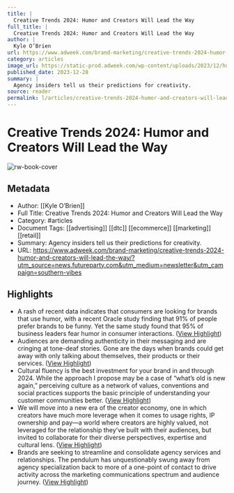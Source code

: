 ```yaml
---
title: |
  Creative Trends 2024: Humor and Creators Will Lead the Way
full_title: |
  Creative Trends 2024: Humor and Creators Will Lead the Way
author: |
  Kyle O’Brien
url: https://www.adweek.com/brand-marketing/creative-trends-2024-humor-and-creators-will-lead-the-way/?utm_source=news.futureparty.com&utm_medium=newsletter&utm_campaign=southern-vibes
category: articles
image_url: https://static-prod.adweek.com/wp-content/uploads/2023/12/humor-trend-2023-600x315.jpg
published_date: 2023-12-28
summary: |
  Agency insiders tell us their predictions for creativity.
source: reader
permalink: l/articles/creative-trends-2024-humor-and-creators-will-lead-the-way
---
```

# Creative Trends 2024: Humor and Creators Will Lead the Way

![rw-book-cover](https://static-prod.adweek.com/wp-content/uploads/2023/12/humor-trend-2023-600x315.jpg)

## Metadata
- Author: [[Kyle O’Brien]]
- Full Title: Creative Trends 2024: Humor and Creators Will Lead the Way
- Category: #articles
- Document Tags: [[advertising]] [[dtc]] [[ecommerce]] [[marketing]] [[retail]] 
- Summary: Agency insiders tell us their predictions for creativity.
- URL: https://www.adweek.com/brand-marketing/creative-trends-2024-humor-and-creators-will-lead-the-way/?utm_source=news.futureparty.com&utm_medium=newsletter&utm_campaign=southern-vibes

## Highlights
- A rash of recent data indicates that consumers are looking for brands that use humor, with a recent Oracle study finding that 91% of people prefer brands to be funny. Yet the same study found that 95% of business leaders fear humor in consumer interactions. ([View Highlight](https://read.readwise.io/read/01hk5caw8dxytd6x3405necz1s))
- Audiences are demanding authenticity in their messaging and are cringing at tone-deaf stories. Gone are the days when brands could get away with only talking about themselves, their products or their services. ([View Highlight](https://read.readwise.io/read/01hk5cdabpvmfdbjf647jsr2ph))
- Cultural fluency is the best investment for your brand in and through 2024. While the approach I propose may be a case of “what’s old is new again,” perceiving culture as a network of values, conventions and social practices supports the basic principle of understanding your customer communities better. ([View Highlight](https://read.readwise.io/read/01hk5cea31h017amr3gkp76x9h))
- We will move into a new era of the creator economy, one in which creators have much more leverage when it comes to usage rights, IP ownership and pay—a world where creators are highly valued, not leveraged for the relationship they’ve built with their audiences, but invited to collaborate for their diverse perspectives, expertise and cultural lens. ([View Highlight](https://read.readwise.io/read/01hk5cf2tmbds1axrt94ndksv8))
- Brands are seeking to streamline and consolidate agency services and relationships. The pendulum has unquestionably swung away from agency specialization back to more of a one-point of contact to drive activity across the marketing communications spectrum and audience journey. ([View Highlight](https://read.readwise.io/read/01hk5cg76wsksj94fwt3hqj31a))


